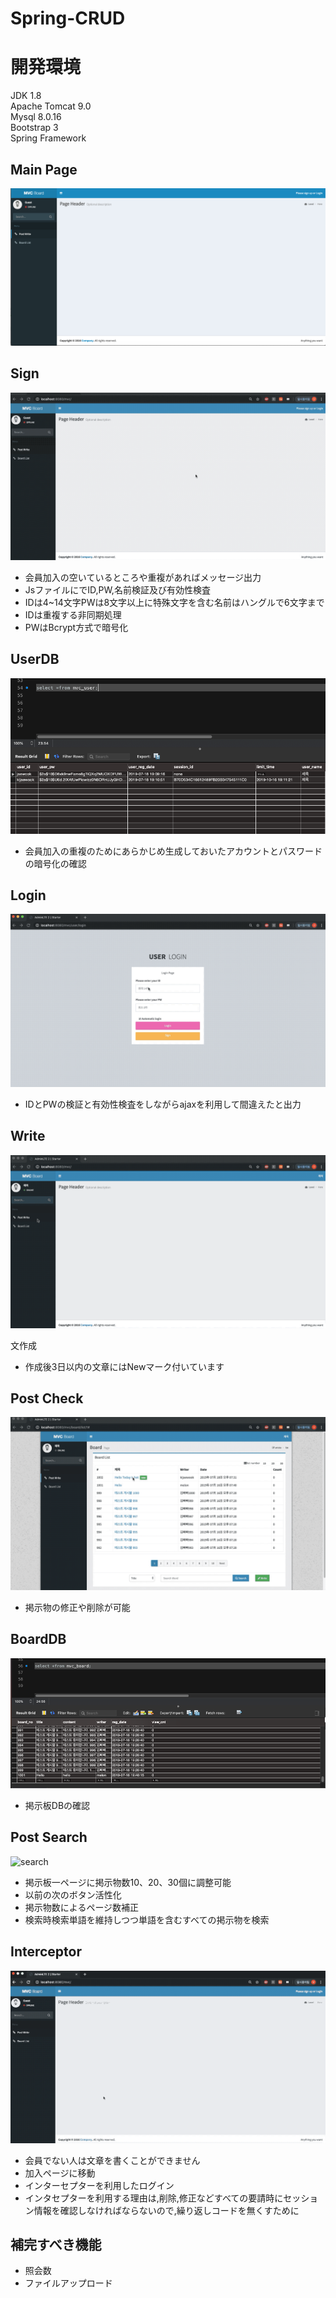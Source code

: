 # Spring-CRUD

# 開発環境
JDK 1.8<br>
Apache Tomcat 9.0<br>
Mysql 8.0.16<br>
Bootstrap 3<br>
Spring Framework<br>

## Main Page
![main](./capture/main.png)<br>

## Sign 
![sign](./capture/sign.gif)<br>

- 会員加入の空いているところや重複があればメッセージ出力<br>
- JsファイルにでID,PW,名前検証及び有効性検査<br>
- IDは4~14文字PWは8文字以上に特殊文字を含む名前はハングルで6文字まで<br>
- IDは重複する非同期処理<br>
- PWはBcrypt方式で暗号化<br>

## UserDB
![user](./capture/user.png)<br>

- 会員加入の重複のためにあらかじめ生成しておいたアカウントとパスワードの暗号化の確認<br>


## Login
![login](./capture/login.gif)<br>

- IDとPWの検証と有効性検査をしながらajaxを利用して間違えたと出力<br>


## Write
![write](./capture/write.gif)<br>

文作成 <br>
- 作成後3日以内の文章にはNewマーク付いています<br>

## Post Check
![post](./capture/post.gif)<br>

- 掲示物の修正や削除が可能<br>

## BoardDB
![board](./capture/board.png)<br>

- 掲示板DBの確認<br>

## Post Search
![search](./capture/search.gif)<br>

- 掲示板一ページに掲示物数10、20、30個に調整可能<br>
- 以前の次のボタン活性化<br>
- 掲示物数によるページ数補正<br>
- 検索時検索単語を維持しつつ単語を含むすべての掲示物を検索<br>

## Interceptor
![guest](./capture/guest.gif)<br>

- 会員でない人は文章を書くことができません<br>
- 加入ページに移動<br>
- インターセプターを利用したログイン<br>
- インタセプターを利用する理由は,削除,修正などすべての要請時にセッション情報を確認しなければならないので,繰り返しコードを無くすために<br>

## 補完すべき機能

- 照会数<br>
- ファイルアップロード<br>
